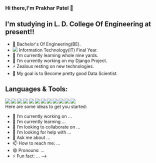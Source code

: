 ### Hi there,I'm Prakhar Patel 👋

## I'm studying in L. D. College Of Engineering at present!!
- 🔭 Bachelor's Of Engineering(BE).
- <img src="https://img.icons8.com/emoji/18/000000/desktop-computer.png"/> Information Technology(IT) Final Year.
- 🌱 I’m currently learning whole nine yards.
- 🔭 I’m currently working on my Django Project.
- ⚡ Zealous resting on new technologies.
- 🥅 My goal is to Become pretty good Data Scientist.

## Languages & Tools:
<img align="left" src="https://img.icons8.com/color/48/000000/django.png">
<img align="left" src="https://img.icons8.com/color/48/000000/java-coffee-cup-logo.png"/>
<img align="left" src="https://img.icons8.com/color/48/000000/python.png"/>
<img align="left" src="https://img.icons8.com/color/48/000000/bootstrap.png"/>
<img align="left" src="https://img.icons8.com/color/48/000000/html-5--v1.png"/>
<img align="left" src="https://img.icons8.com/fluent/48/000000/microsoft-excel-2019.png"/>
<img align="left" src="https://img.icons8.com/color/48/000000/visual-studio-code-2019.png"/>
<img align="left" src="https://img.icons8.com/color/48/000000/mysql-logo.png"/>
<img align="left" src="https://img.icons8.com/color/48/000000/mongodb.png"/>
<img align="left" src="https://img.icons8.com/officel/48/000000/java-eclipse.png"/>
<img align="left" src="https://img.icons8.com/color/48/000000/git.png"/>
<img align="left" src="https://img.icons8.com/fluent/48/000000/github.png"/>

<br />
Here are some ideas to get you started:

- 🔭 I’m currently working on ...
- 🌱 I’m currently learning ...
- 👯 I’m looking to collaborate on ...
- 🤔 I’m looking for help with ...
- 💬 Ask me about ...
- 📫 How to reach me: ...
- 😄 Pronouns: ...
- ⚡ Fun fact: ...
-->
